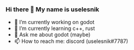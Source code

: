 ### Hi there 👋 My name is uselesnik

- 🔭 I’m currently working on godot
- 🌱 I’m currently learning c++, rust
- 💬 Ask me about godot (maybe)
- 📫 How to reach me: discord (uselesnik#7787)
